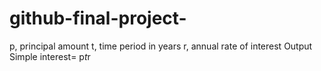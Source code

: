# github-final-project-
p, principal amount 
t, time period in years
r, annual rate of interest
 Output
Simple interest= p*t*r
